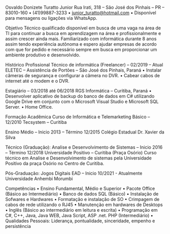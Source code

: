 Osvaldo Donizete Turatto Junior 
Rua Irati, 318 – São José dos Pinhais – PR – 83010-160 • (41)99887-3233 • junior_turatto@hotmail.com
• Disponível para mensagens ou ligações via WhatsApp.

  Objetivo
Técnico qualificado disponível em busca de uma vaga na área de TI para continuar a busca em  aprendizagem na área e profissionalmente e assim crescer ainda mais. Familiarizado com  informática durante 8 anos assim tendo experiência autônoma e espero ajudar empresas de acordo com que for pedido e necessário sempre em busca em proporcionar um ambiente produtivo e desenvolvido.

  Histórico Profissional
Técnico de informática (Freelancer) – 02/2019 – Atual
ELETEC – Assistência de Portões – São José dos Pinhais, Paraná
• Instalar câmeras de segurança e configurar a câmera no DVR.
• Cabear cabos de internet até o modem e o DVR.

Estagiário – 03/2018 até 06/2018
RGS Informática – Curitiba, Paraná
• Desenvolver aplicativo de backup do banco de dados em C# utilizando Google Drive em 
conjunto com o Microsoft Visual Studio e Microsoft SQL Server.
• Home Office.

  Formação Acadêmica
Curso de Informática e Telemarketing Básico – 12/2010
Tecsystem – Curitiba

Ensino Médio – Inicio 2013 – Término 12/2015
Colégio Estadual Dr. Xavier da Silva

Técnico (Graduação): Analise e Desenvolvimento de Sistemas – Inicio 2016 – Término 12/2018
Universidade Positivo – Curitiba (Praça Osório)
Curso técnico em Analise e Desenvolvimento de sistemas pela Universidade Positivo da praça Osório no Centro de Curitiba.

Pós-Graduação: Jogos Digitais EAD – Inicio 10/2021 - Atualmente
Universidade Anhembi Morumbi

Competências
• Ensino Fundamental, Médio e 
Superior
• Pacote Office (Básico ao 
Intermediário)
• Banco de dados SQL (Básico)
• Instalação de Sofwares e Hardwares
• Formatação e instalação de SO
• Crimpagem de cabos de rede 
utilizando o RJ45
• Manutenção em hardwares de 
Desktops
• Inglês (Básico ao intermediário em 
leitura e escrita)
• Programação em C#, C++, Java, Java 
WEB, Java Script, ASP .net. PHP
(Intermediário)
• Qualidades Pessoais: Liderança, 
pontualidade, sinceridade, empenho e 
persistência
